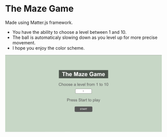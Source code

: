 <h1> The Maze Game </h1>

Made using Matter.js framework.

* You have the ability to choose a level between 1 and 10.
* The ball is automaticaly slowing down as you level up for more precise movement.
* I hope you enjoy the color scheme.


![picture with the homepage of the app](Maze.gif?raw=true)
